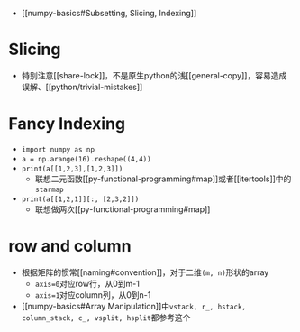 - [[numpy-basics#Subsetting, Slicing, Indexing]]
# Slicing
- 特别注意[[share-lock]]，不是原生python的浅[[general-copy]]，容易造成误解、[[python/trivial-mistakes]]
# Fancy Indexing
- `import numpy as np`
- `a = np.arange(16).reshape((4,4))`
- `print(a[[1,2,3],[1,2,3]])`
  - 联想二元函数[[py-functional-programming#map]]或者[[itertools]]中的`starmap`
- `print(a[[1,2,1]][:, [2,3,2]])`
  - 联想做两次[[py-functional-programming#map]]
# row and column
- 根据矩阵的惯常[[naming#convention]]，对于二维`(m, n)`形状的array
  - `axis=0`对应row行，从0到m-1
  - `axis=1`对应column列，从0到n-1
- [[numpy-basics#Array Manipulation]]中`vstack, r_, hstack, column_stack, c_, vsplit, hsplit`都参考这个